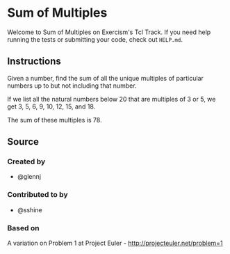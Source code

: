 # Sum of Multiples

Welcome to Sum of Multiples on Exercism's Tcl Track.
If you need help running the tests or submitting your code, check out `HELP.md`.

## Instructions

Given a number, find the sum of all the unique multiples of particular numbers up to but not including that number.

If we list all the natural numbers below 20 that are multiples of 3 or 5, we get 3, 5, 6, 9, 10, 12, 15, and 18.

The sum of these multiples is 78.

## Source

### Created by

- @glennj

### Contributed to by

- @sshine

### Based on

A variation on Problem 1 at Project Euler - http://projecteuler.net/problem=1